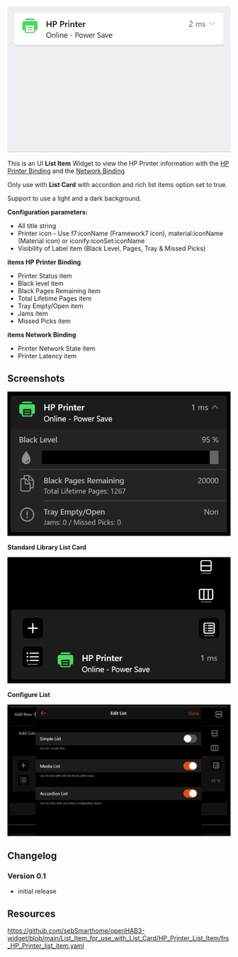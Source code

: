 ![Screen1](https://github.com/sebSmarthome/openHAB3-widget/raw/main/List_Item_for_use_with_List_Card/HP_Printer_List_Item/screenshots/HPPrinterListItemScreenShot.gif)

This is an UI **List Item** Widget to view the HP Printer information with the [HP Printer Binding](https://www.openhab.org/addons/bindings/hpprinter/) and the [Network Binding](https://www.openhab.org/addons/bindings/network/)

Only use with **List Card** with accordion and rich list items option set to true.

Support to use a light and a dark background.

**Configuration parameters:**

* All title string
* Printer icon - Use f7:iconName (Framework7 icon), material:iconName (Material icon) or iconify:iconSet:iconName
* Visibility of Label item (Black Level, Pages, Tray & Missed Picks)

**items HP Printer Binding**

* Printer Status item
* Black level item
* Black Pages Remaining item
* Total Lifetime Pages item
* Tray Empty/Open item
* Jams item
* Missed Picks item

**items Network Binding**

* Printer Network State item
* Printer Latency item

## Screenshots

![Screen4](https://github.com/sebSmarthome/openHAB3-widget/raw/main/List_Item_for_use_with_List_Card/HP_Printer_List_Item/screenshots/HPPrinterListItemScreenShot4.png)

**Standard Library List Card**

![Screen2](https://github.com/sebSmarthome/openHAB3-widget/raw/main/List_Item_for_use_with_List_Card/HP_Printer_List_Item/screenshots/HPPrinterListItemScreenShot3.png)

**Configure List**

![Screen3](https://github.com/sebSmarthome/openHAB3-widget/raw/main/List_Item_for_use_with_List_Card/Astro_Moon_List_Item/screenshots/AstroMoonListItemScreenShot2.PNG)

## Changelog

### Version 0.1

* initial release

## Resources

<https://github.com/sebSmarthome/openHAB3-widget/blob/main/List_Item_for_use_with_List_Card/HP_Printer_List_Item/frs_HP_Printer_list_item.yaml>
